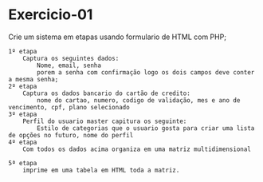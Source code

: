 # Exercicio-01

Crie um sistema em etapas usando formulario de HTML com PHP;
 
    1º etapa
        Captura os seguintes dados:
            Nome, email, senha
            porem a senha com confirmação logo os dois campos deve conter a mesma senha;
    2º etapa
        Captura os dados bancario do cartão de credito:
            nome do cartao, numero, codigo de validação, mes e ano de vencimento, cpf, plano selecionado
    3º etapa
        Perfil do usuario master capitura os seguinte:
            Estilo de categorias que o usuario gosta para criar uma lista de opções no futuro, nome do perfil
    4º etapa
        Com todos os dados acima organiza em uma matriz multidimensional
 
    5ª etapa
        imprime em uma tabela em HTML toda a matriz.
